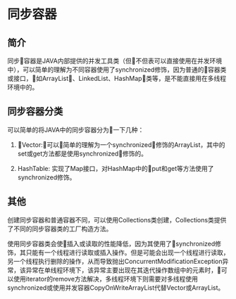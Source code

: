 # 同步容器

## 简介

同步容器是JAVA内部提供的并发工具类（但不但表可以直接使用在并发环境中），可以简单的理解为不同容器使用了synchronized修饰，因为普通的容器类或接口，如ArrayList、LinkedList、HashMap类等，是不能直接用在多线程环境中的。

## 同步容器分类

可以简单的将JAVA中的同步容器分为一下几种：

1. Vector:可以简单的理解为一个synchronized修饰的ArrayList，其中的set或get方法都是使用synchronized修饰的。

2. HashTable: 实现了Map接口，对HashMap中的put和get等方法使用了synchronized修饰。

## 其他

创建同步容器和普通容器不同，可以使用Collections类创建，Collections类提供了不同的同步容器类的工厂构造方法。

使用同步容器类会使插入或读取的性能降低，因为其使用了synchronized修饰，其只能有一个线程进行读取或插入操作。但是可能会出现一个线程进行读取，另一个线程执行删除的操作，从而导致抛出ConcurrentModificationException异常，该异常在单线程环境下，该异常主要出现在其迭代操作数组中的元素时，可以使用iterator的remove方法解决，多线程环境下则需要对多线程使用synchronized或使用并发容器CopyOnWriteArrayList代替Vector或ArrayList。